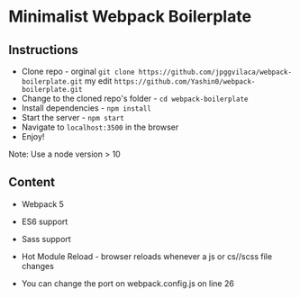# Minimalist Webpack Boilerplate

## Instructions

- Clone repo - orginal `git clone https://github.com/jpggvilaca/webpack-boilerplate.git` my edit `https://github.com/Yashin0/webpack-boilerplate.git`
- Change to the cloned repo's folder - `cd webpack-boilerplate`
- Install dependencies - `npm install`
- Start the server - `npm start`
- Navigate to `localhost:3500` in the browser
- Enjoy!

Note: Use a node version > 10

## Content

- Webpack 5
- ES6 support
- Sass support
- Hot Module Reload - browser reloads whenever a js or cs//scss file changes

- You can change the port on webpack.config.js on line 26
